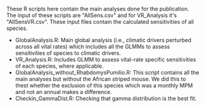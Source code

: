 These R scripts here contain the main analyses done for the publication. The input of these scripts are "AllSens.csv" and for VR_Analysis it's "AllSensVR.csv". These input files contain the calculated sensitivities of all species.

- GlobalAnalysis.R: Main global analysis (i.e., climatic drivers perturbed across all vital rates) which includes all the GLMMs to assess sensitivities of species to climatic drivers.
- VR_Analysis.R: Includes GLMM to assess vital-rate specific sensitivities of each species, where applicable.
- GlobalAnalysis_without_RhabdomysPumilio.R: This script contains all the main analyses but without the African striped mouse. We did this to thest whether the exclusion of this species which was a monthly MPM and not an annual makes a difference.
- Checkin_GammaDist.R: Checking that gamma distribution is the best fit.
